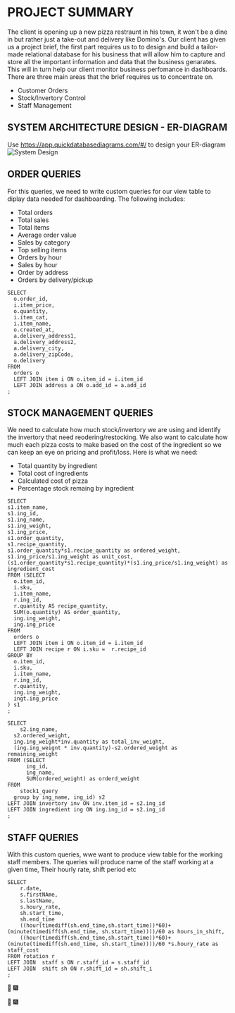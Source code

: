 # **PROJECT SUMMARY**
The client is opening up a new pizza restraunt in his town, it won't be a dine in but rather just a take-out and delivery like Domino's. 
Our client has given us a project brief, the first part requires us to to design and build a tailor-made relational database for his business that will allow him to capture and store all the important information and data that the business genarates.
This will in turn help our client monitor business perfomance in dashboards.
There are three main areas that the brief requires us to concentrate on.

* Customer Orders
* Stock/Invertory Control
* Staff Management



  
## SYSTEM ARCHITECTURE DESIGN - ER-DIAGRAM
Use <https://app.quickdatabasediagrams.com/#/> to design your ER-diagram
![System Design](https://user-images.githubusercontent.com/69304233/185984924-f15e0c27-8924-4b2b-8c54-026373dd2ab9.png)



## ORDER QUERIES
For this queries, we need to write custom queries for our view table to diplay data needed for dashboarding. The following includes:
  * Total orders
  * Total sales
  * Total items
  * Average order value
  * Sales by category
  * Top selling items
  * Orders by hour
  * Sales by hour
  * Order by address
  * Orders by delivery/pickup
  
  ```
  SELECT
	o.order_id,
    i.item_price,
    o.quantity,
    i.item_cat,
    i.item_name,
    o.created_at,
    a.delivery_address1,
    a.delivery_address2,
    a.delivery_city,
    a.delivery_zipCode,
    o.delivery
FROM
	orders o
    LEFT JOIN item i ON o.item_id = i.item_id
    LEFT JOIN address a ON o.add_id = a.add_id
;

  ```


## STOCK MANAGEMENT QUERIES
We need to calculate how much stock/invertory we are using and identify the invertory that need reodering/restocking. 
We also want to calculate how much each pizza costs to make based on the cost of the ingredient so we can keep an eye on pricing and profit/loss.
Here is what we need:
  * Total quantity by ingredient
  * Total cost of ingredients
  * Calculated cost of pizza
  * Percentage stock remaing by ingredient
  
  ```
SELECT
  s1.item_name,
  s1.ing_id,
  s1.ing_name,
  s1.ing_weight,
  s1.ing_price,
  s1.order_quantity,
  s1.recipe_quantity,
  s1.order_quantity*s1.recipe_quantity as ordered_weight,
  s1.ing_price/s1.ing_weight as unit_cost,
  (s1.order_quantity*s1.recipe_quantity)*(s1.ing_price/s1.ing_weight) as ingredient_cost
FROM (SELECT
	o.item_id,
	i.sku,
    i.item_name,
    r.ing_id,
    r.quantity AS recipe_quantity,
    SUM(o.quantity) AS order_quantity,
    ing.ing_weight,
    ing.ing_price
FROM
	orders o
    LEFT JOIN item i ON o.item_id = i.item_id
    LEFT JOIN recipe r ON i.sku =  r.recipe_id
GROUP BY 
	o.item_id,
    i.sku,
    i.item_name,
    r.ing_id,
    r.quantity,
    ing.ing_weight,
    ingt.ing_price
) s1
;

  ```
  
  
  ```
  SELECT 
	  s2.ing_name,
    s2.ordered_weight,
    ing.ing_weight*inv.quantity as total_inv_weight,
    (ing.ing_weignt * inv.quantity)-s2.ordered_weight as remaining_weight
FROM (SELECT
		ing_id,
		ing_name,
		SUM(ordered_weight) as orderd_weight
FROM
	  stock1_query
    group by ing_name, ing_id) s2
LEFT JOIN invertory inv ON inv.item_id = s2.ing_id
LEFT JOIN ingredient ing ON ing.ing_id = s2.ing_id
;
  ```
  
## STAFF QUERIES
With this custom queries, wwe want to produce view table for the working staff members.
The queries will produce name of the staff working at a given time, Their hourly rate, shift period etc

```
SELECT 
	r.date,
    s.firstNAme,
    s.lastName,
    s.houry_rate,
    sh.start_time,
    sh.end_time
    ((hour(timediff(sh.end_time,sh.start_time))*60)+(minute(timediff(sh.end_time, sh.start_time))))/60 as hours_in_shift,
	((hour(timediff(sh.end_time,sh.start_time))*60)+(minute(timediff(sh.end_time, sh.start_time))))/60 *s.houry_rate as staff_cost
FROM rotation r
LEFT JOIN  staff s ON r.staff_id = s.staff_id
LEFT JOIN  shift sh ON r.shift_id = sh.shift_i
;
```


:tada: :fireworks: 

:tada: :fireworks:

